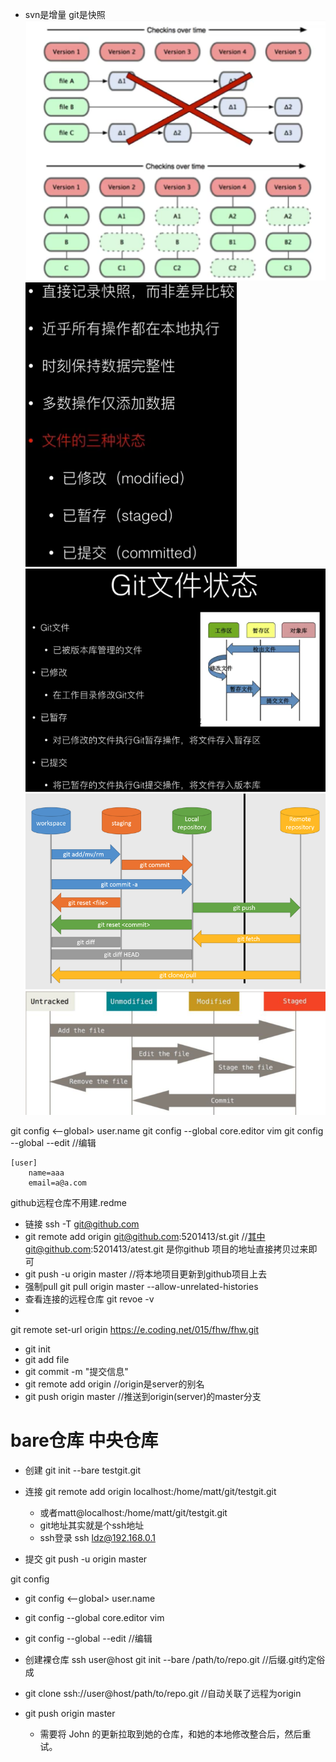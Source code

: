 - svn是增量 git是快照
![](imgs/2020-04-15-22-42-59.png)
![](imgs/2020-04-15-22-46-40.png)
![](imgs/2020-04-15-22-47-41.png)
![](imgs/2020-04-15-22-48-55.png)
![](imgs/2020-04-15-22-49-38.png)


git config <--global> user.name <name>
git config --global core.editor vim
git config --global --edit  //编辑
```
[user]
    name=aaa
    email=a@a.com
```


github远程仓库不用建.redme
- 链接  ssh -T git@github.com
-	git remote add origin git@github.com:5201413/st.git //其中git@github.com:5201413/atest.git 是你github 项目的地址直接拷贝过来即可
- git push -u origin master //将本地项目更新到github项目上去
- 强制pull git pull origin master --allow-unrelated-histories
- 查看连接的远程仓库 git revoe -v 
- 
git remote set-url origin https://e.coding.net/015/fhw/fhw.git

- git init
- git add file
- git commit -m "提交信息"
- git remote add origin <server>  //origin是server的别名
- git push origin master	//推送到origin(server)的master分支

# bare仓库 中央仓库
- 创建 git init --bare testgit.git
- 连接 git remote add origin localhost:/home/matt/git/testgit.git  
	- 或者matt@localhost:/home/matt/git/testgit.git
	- git地址其实就是个ssh地址
	- ssh登录     ssh ldz@192.168.0.1
	                    
- 提交 git push -u origin master  

git config

- git config <--global> user.name <name>
- git config --global core.editor vim
- git config --global --edit  //编辑


- 创建裸仓库 ssh user@host git init --bare /path/to/repo.git  //后缀.git约定俗成
- git clone ssh://user@host/path/to/repo.git				//自动关联了远程为origin
- git push origin master
	- 需要将 John 的更新拉取到她的仓库，和她的本地修改整合后，然后重试。